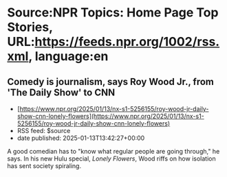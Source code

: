 # Source:NPR Topics: Home Page Top Stories, URL:https://feeds.npr.org/1002/rss.xml, language:en

## Comedy is journalism, says Roy Wood Jr., from 'The Daily Show' to CNN
 - [https://www.npr.org/2025/01/13/nx-s1-5256155/roy-wood-jr-daily-show-cnn-lonely-flowers](https://www.npr.org/2025/01/13/nx-s1-5256155/roy-wood-jr-daily-show-cnn-lonely-flowers)
 - RSS feed: $source
 - date published: 2025-01-13T13:42:27+00:00

A good comedian has to "know what regular people are going through," he says. In his new Hulu special, <em>Lonely Flowers</em>, Wood riffs on how isolation has sent society spiraling.

